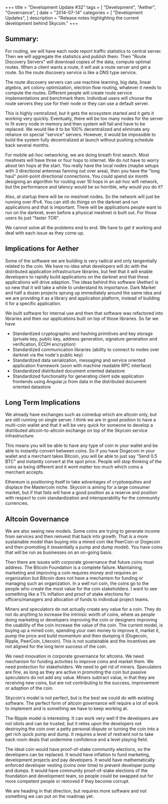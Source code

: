 +++
title = "Development Update #32"
tags = [
    "Development",
    "Aether",
    "Governance",
]
date = "2014-07-14"
categories = [
    "Development Updates",
]
description = "Release notes highlighting the current development behind Skycoin."
+++

## Summary:

For routing, we will have each node report traffic statistics to central server. Then we will aggregate the statistics and publish them. Then "Route Discovery Servers" will download copies of the data, compute optimal routes. When a client wants a route, it will ask a route server and get a route. So the route discovery service is like a DNS type service.

The route discovery servers can use machine learning, big data, linear algebra, ant colony optimization, electron flow routing, whatever it needs to compute the routes. Different people will create route service implementations and benchmark them. Individual users will choose the route servers they use for their node or they can use a default server.

This is highly centralized, but it gets the ecosystem started and it gets it working very quickly.  Eventually, there will be too many nodes for the server to fit every node in memory and then system will fail and have to be replaced. We would like it to be 100% decentralized and eliminate any reliance on special "service" servers. However, it would be impossible to build the system fully decentralized at launch without pushing schedule back several months.

For mobile ad-hoc networking, we are doing breath first search. Most meshnets will have three or four hops to internet. We do not have to worry about ten hops at the start. You really have the local nodes (maybe setups with 3 directional antennas fanning out over area), then you have the "long haul" point-point directional connections. You could spend six month designing an algorithm for routing over 10 hops in an ad-hoc wifi network, but the performance and latency would be so horrible, why would you do it?

Also, at startup there will be no meshnet nodes. So the network will just be running over IPv4. You can still do things on the darknet and run applications and that is important. There will be applications people want to run on the darknet, even before a physical meshnet is built out. For those users its just "faster TOR".

We cannot solve all the problems end to end. We have to get it working and deal with each issue as they come up.

## Implications for Aether

Some of the software we are building is very radical and only tangentially related to the coin. We have no idea what developers will do with the distributed application infrastructure libraries, but feel that it will enable developers to rapidly build applications on the darknet and that these applications will drive adaption. The ideas behind this software (Aether) is so new that it will take a while to understand its importance. Dark Market and half a dozen projects sprung up immediately around the same idea and we are providing it as a library and application platform, instead of building it for a specific application.

We built software for internal use and then that software was refactored into libraries and then our applications built on top of those libraries. So far we have
- Standardized cryptographic and hashing primitives and key storage (private key, public key, address generation, signature generation and verification, ECDH encryption)
- Standardized communication libraries (ability to connect to nodes over darknet via the node's public key)
- Standardized data serialization, messaging and service oriented application framework (soon with machine readable RPC interface)
- Standardized distributed document oriented datastore
- Standardized functionality for generating client side application frontends using Angular.js from data in the distributed document oriented datastore

## Long Term Implications

We already have exchanges such as coinedup which are altcoin only, but are still running on single server. I think we are in good position to have a multi-coin wallet and that it will be very quick for someone to develop a distributed altcoin-to-altcoin exchange on top of the Skycoin service infrastructure.

This means you will be able to have any type of coin in your wallet and be able to instantly convert between coins. So if you have Dogecoin in your wallet and a merchant takes Bitcoin, you will be able to just say "Send 0.5 BTC" and instantly convert at the spot price. People will stop thinking of the coins as being different and it wont matter too much which coins a merchant accepts.

Ethereum is positioning itself to take advantages of cryptoequities and displace the Mastercoin niche. Skycoin is aiming for a large consumer market, but if that fails will have a good position as a reserve and position with respect to coin standardization and interoperability for the community currencies.

## Altcoin Governance

We are also seeing new models. Some coins are trying to generate income from services and then reinvest that back into growth. That is a more sustainable model than buying into a mined coin like PeerCoin or Dogecoin and then promoting it (essentially a pump and dump model). You have coins that will be run as businesses on an on-going basis.

Then there are issues with corporate governance that future coins must address. The Bitcoin Foundation is a complete failure. Maintaining, marketing and improving a coin requires money and requires an organization but Bitcoin does not have a mechanism for funding or managing such an organization. In a well run coin, the coins go to the people who create the most value for the coin stakeholders. I want to see something like a 1% inflation and proof of stake elections for officers/managers and allocation of funds to individual project teams.

Miners and speculators do not actually create any value for a coin. They do not do anything to increase the intrinsic worth of coins, where as people doing marketing or developers improving the coin or designers improving the usability of the coin increase the value of the coin. The current model, is buying up a mined coin, spending your own money to improve it, market it, pump the price and build momentum and then dumping it (Dogecoin, Ripple, PeerCoin, Litecoin). This is not sustainable and the incentives are not aligned for the long term success of the coin.

We need innovation in corporate governance for altcoins. We need mechanism for funding activities to improve coins and market them. We need protection for stakeholders. We need to get rid of miners. Speculators are fine, as long as they are active in promoting the coin but passive speculators do not add any value. Miners subtract value, in that they are receiving new coins, but are not contributing to the success, improvement or adaption of the coin.

Skycoin's model is not perfect, but is the best we could do with existing software. The perfect form of altcoin governance will require a lot of work to implement and is something we have to keep working at.

The Ripple model is interesting. It can work very well if the developers are not idiots and can be trusted, but it relies upon the developers not destroying the coin over a petty personal dispute or turning the coin into a get rich quick pump and dump. It requires a level of restraint not to take back room deals that undermine confidence and a level playing field.

The ideal coin would have proof-of-stake community elections, so the developers can be replaced. It would have inflation to fund marketing, development projects and pay developers. It would have mathematically enforced developer vesting (coins over time) to prevent developer pump and dumps. It would have community proof-of-stake elections of the foundation and development team, so people could be swapped out for more competent people or removed if they become corrupt.

We are heading in that direction, but requires more software and not something we can put on the roadmap yet.
